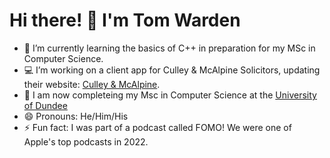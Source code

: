 # Hi there! 👋 I'm Tom Warden

- 🌱 I’m currently learning the basics of C++ in preparation for my MSc in Computer Science.
- 💻 I’m working on a client app for Culley & McAlpine Solicitors, updating their website: [Culley & McAlpine](https://www.culleymcalpine.co.uk/).
- 👻 I am now completeing my Msc in Computer Science at the [University of Dundee](https://www.dundee.ac.uk)
- 😄 Pronouns: He/Him/His
- ⚡ Fun fact: I was part of a podcast called FOMO! We were one of Apple's top podcasts in 2022.

<!---
tomlukewarden/tomlukewarden is a ✨ special ✨ repository because its `README.md` (this file) appears on your GitHub profile.
You can click the Preview link to take a look at your changes.
--->
